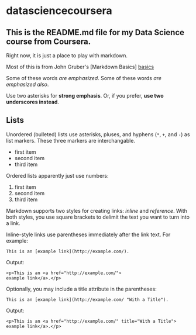 datasciencecoursera
===================

This is the README.md file for my Data Science course from Coursera.
--------------------------------------------------------------------

Right now, it is just a place to play with markdown.

Most of this is from John Gruber's [Markdown Basics] [basics]

Some of these words *are emphasized*.
Some of these words _are emphasized also_.
    
Use two asterisks for **strong emphasis**.
Or, if you prefer, __use two underscores instead__.

## Lists ##

Unordered (bulleted) lists use asterisks, pluses, and hyphens (`*`,
`+`, and `-`) as list markers. These three markers are interchangable.

   * first item
   * second item
   * third item

Ordered lists apparently just use numbers:

   1. first item
   2. second item
   3. third item

Markdown supports two styles for creating links: *inline* and
*reference*. With both styles, you use square brackets to delimit the
text you want to turn into a link.

Inline-style links use parentheses immediately after the link text.
For example:

    This is an [example link](http://example.com/).

Output:

    <p>This is an <a href="http://example.com/">
    example link</a>.</p>

Optionally, you may include a title attribute in the parentheses:

    This is an [example link](http://example.com/ "With a Title").

Output:

    <p>This is an <a href="http://example.com/" title="With a Title">
    example link</a>.</p>


[basics]: http://daringfireball.net/projects/markdown/basics